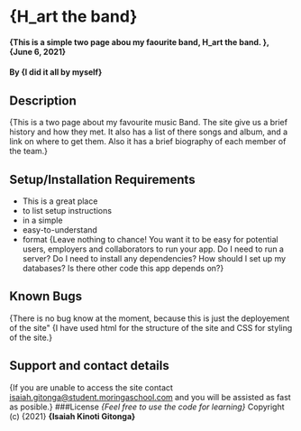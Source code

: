 # {H_art the band}
#### {This is a simple two page abou my faourite band, H_art the band. }, {June 6, 2021}
#### By **{I did it all by myself}**
## Description
{This is a two page about my favourite music Band. The site give us a brief history and how they met. It also has a list of there songs and album, and a link on where to get them. Also it has a brief biography of each member of the team.}
## Setup/Installation Requirements
* This is a great place
* to list setup instructions
* in a simple
* easy-to-understand
* format
{Leave nothing to chance! You want it to be easy for potential users, employers and collaborators to run your app. Do I need to run a server? Do I need to install any dependencies? How should I set up my databases? Is there other code this app depends on?}
## Known Bugs
{There is no bug know at the moment, because this is just the deployement of the site"
{I have used html for the structure of the site and CSS for styling of the site.}
## Support and contact details
{If you are unable to access the site contact isaiah.gitonga@student.moringaschool.com and you will be assisted as fast as posible.}
###License
*{Feel free to use the code for learning}*
Copyright (c) {2021} **{Isaiah Kinoti Gitonga}**